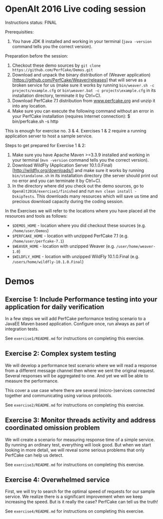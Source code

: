 OpenAlt 2016 Live coding session
===============================

Instructions status: FINAL

Prerequisities:
1. You have JDK 8 installed and working in your terminal (```java -version``` command tells you the correct version).

Preparation before the session:
1. Checkout these demo sources by ```git clone https://github.com/PerfCake/Demos.git```
2. Download and unpack the binary distribution of (Weaver application)[https://github.com/PerfCake/Weaver/releases] that will serve as a broken service for us 
(make sure it works by running ```bin/weaver.sh -c projects/example.cfg``` or ```bin\weaver.bat -c projects\example.cfg``` in its installation directory, terminate it by Ctrl+C).
2. Download PerfCake 7.1 distribution from www.perfcake.org and unzip it into any location.
4. Make sure you can execute the following command without an error in your PerfCake installation (requires Internet connection):
   $ bin/perfcake.sh -s http

This is enough for exercise no. 3 & 4. 
Exercises 1 & 2 require a running application server to host a sample service. 

Steps to get prepared for Exercise 1 & 2:
1. Make sure you have Apache Maven >=3.3.9 installed and working in your terminal (```mvn -version``` command tells you the correct version).
2. Download WildFly (Application Server 10.1.0.Final)[http://wildfly.org/downloads/] and make sure it works by running ```bin/standalone.sh``` in its installation
directory (the server should print out no error and you can terminate it by Ctrl+C).
3. In the directory where did you check out the demo sources, go to ```OpenAlt2016/exercise1/finished```
and run ```mvn clean install -DskipTests```. This downloads many resources which will save us time and
precious download capacity during the coding session.

In the Exercises we will refer to the locations where you have placed all the resources and tools as follows:

 * `$DEMOS_HOME` - location where you did checkout these sources (e.g. `/home/user/Demos`)
 * `$PERFCAKE_HOME` - location with unzipped PerfCake 7.1 (e.g. `/home/user/perfcake-7.1`)
 * `$WEAVER_HOME` - location with unzipped Weaver (e.g. `/user/home/weaver-1.0`)
 * `$WILDFLY_HOME` - location with unzipped WildFly 10.1.0.Final (e.g. `/users/home/wildfly-10.1.0.Final`)

Demos
=====

Exercise 1: Include Performance testing into your application for daily verification
------------------------------------------------------------------------------------

In a few steps we will add PerfCake performance testing scenario to a JavaEE Maven based application.
Configure once, run always as part of integration tests.

See ```exercise1/README.md``` for instructions on completing this exercise.

Exercise 2: Complex system testing
----------------------------------

We will develop a performance test scenario where we will read a response from a different message
channel then where we sent the original request. Several responses will be aggregated to one. And yet we
will be able to measure the performance.

This cover a use case where there are several (micro-)services connected together and communicating using various protocols.

See ```exercise2/README.md``` for instructions on completing this exercise.

Exercise 3: Monitor threads activity and address coordinated omission problem
-----------------------------------------------------------------------------

We will create a scenario for measuring response time of a simple service. By running an ordinary
test, everything will look good. But when we start looking in more detail, we will reveal some
serious problems that only PerfCake can help us detect.

See ```exercise3/README.md``` for instructions on completing this exercise.

Exercise 4: Overwhelmed service
-------------------------------

First, we will try to search for the optimal speed of requests for our sample service. We realize
there is a significant improvement when we keep increasing the speed. But is it really the case?
PerfCake can tell us the truth!

See ```exercise4/README.md``` for instructions on completing this exercise.
